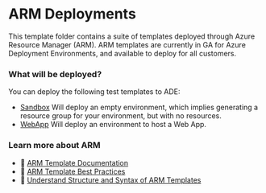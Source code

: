 # ARM Deployments

This template folder contains a suite of templates deployed through Azure Resource Manager (ARM). ARM templates are currently in GA for Azure Deployment Environments, and available to deploy for all customers.

### What will be deployed?

You can deploy the following test templates to ADE:
- [Sandbox](./Sandbox/azuredeploy.json) Will deploy an empty environment, which implies generating a resource group for your environment, but with no resources.
- [WebApp](./WebApp/azuredeploy.json) Will deploy an environment to host a Web App.

### Learn more about ARM

- 📘 [ARM Template Documentation](https://learn.microsoft.com/en-us/azure/azure-resource-manager/templates/)
- 📘 [ARM Template Best Practices](https://learn.microsoft.com/en-us/azure/azure-resource-manager/templates/best-practices)
- 📘 [Understand Structure and Syntax of ARM Templates](https://learn.microsoft.com/en-us/azure/azure-resource-manager/templates/syntax)
